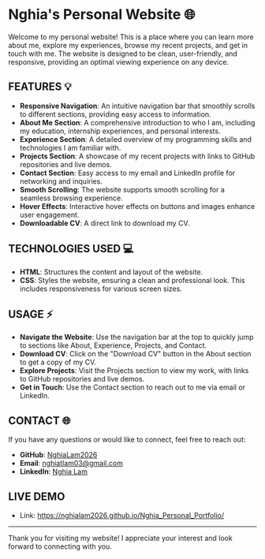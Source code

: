 # Nghia's Personal Website 🌐

Welcome to my personal website! This is a place where you can learn more about me, explore my experiences, browse my recent projects, and get in touch with me. The website is designed to be clean, user-friendly, and responsive, providing an optimal viewing experience on any device.

## FEATURES 💡

- **Responsive Navigation**: An intuitive navigation bar that smoothly scrolls to different sections, providing easy access to information.
- **About Me Section**: A comprehensive introduction to who I am, including my education, internship experiences, and personal interests.
- **Experience Section**: A detailed overview of my programming skills and technologies I am familiar with.
- **Projects Section**: A showcase of my recent projects with links to GitHub repositories and live demos.
- **Contact Section**: Easy access to my email and LinkedIn profile for networking and inquiries.
- **Smooth Scrolling**: The website supports smooth scrolling for a seamless browsing experience.
- **Hover Effects**: Interactive hover effects on buttons and images enhance user engagement.
- **Downloadable CV**: A direct link to download my CV.

## TECHNOLOGIES USED 💻

- **HTML**: Structures the content and layout of the website.
- **CSS**: Styles the website, ensuring a clean and professional look. This includes responsiveness for various screen sizes.

## USAGE ⚡

- **Navigate the Website**: Use the navigation bar at the top to quickly jump to sections like About, Experience, Projects, and Contact.
- **Download CV**: Click on the "Download CV" button in the About section to get a copy of my CV.
- **Explore Projects**: Visit the Projects section to view my work, with links to GitHub repositories and live demos.
- **Get in Touch**: Use the Contact section to reach out to me via email or LinkedIn.

## CONTACT 🌐

If you have any questions or would like to connect, feel free to reach out:

- **GitHub**: [NghiaLam2026](https://github.com/NghiaLam2026)
- **Email**: [nghiatlam03@gmail.com](mailto:nghiatlam03@gmail.com)
- **LinkedIn**: [Nghia Lam](https://www.linkedin.com/in/nghia-lam-7b3657264/)

## LIVE DEMO
- Link: https://nghialam2026.github.io/Nghia_Personal_Portfolio/

---

Thank you for visiting my website! I appreciate your interest and look forward to connecting with you.
